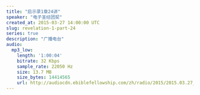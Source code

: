 ```yaml
---
title: "启示录1章24讲"
speaker: "电子圣经团契"
created_at: 2015-03-27 14:00:00 UTC
slug: revelation-1-part-24
series: true
description: "广播电台"
audio:
  mp3_low:
    length: '1:00:04'
    bitrate: 32 Kbps
    sample_rate: 22050 Hz
    size: 13.7 MB
    size_bytes: 14414565
    url: http://audiocdn.ebiblefellowship.com/zh/radio/2015/2015.03.27_EBF_-_Revelation_1_Part_24.mp3
---
```

